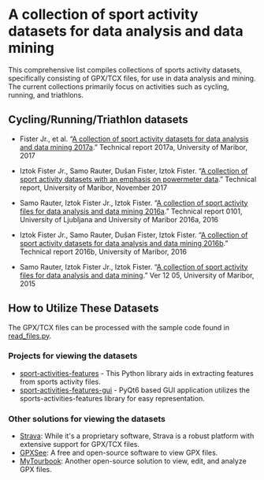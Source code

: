 # A collection of sport activity datasets for data analysis and data mining

This comprehensive list compiles collections of sports activity datasets, specifically consisting of GPX/TCX files, for use in data analysis and mining. The current collections primarily focus on activities such as cycling, running, and triathlons.

## Cycling/Running/Triathlon datasets

- Fister Jr., et al. “[A collection of sport activity datasets for data analysis and data mining 2017a](http://iztok-jr-fister.eu/static/publications/Sport4.zip).” Technical report 2017a, University of Maribor, 2017

- Iztok Fister Jr., Samo Rauter, Dušan Fister, Iztok Fister. “[A collection of sport activity datasets with an emphasis on powermeter data](http://iztok-jr-fister.eu/static/publications/Sport5.zip).” Technical report, University of Maribor, November 2017

- Samo Rauter, Iztok Fister Jr., Iztok Fister. “[A collection of sport activity files for data analysis and data mining 2016a](http://iztok-jr-fister.eu/static/css/datasets/Sport2.zip).” Technical report 0101, University of Ljubljana and University of Maribor 2016a, 2016

- Iztok Fister Jr., Samo Rauter, Dušan Fister, Iztok Fister. “[A collection of sport activity datasets for data analysis and data mining 2016b](http://iztok-jr-fister.eu/static/publications/Sport3.zip).” Technical report 2016b, University of Maribor, 2016

- Samo Rauter, Iztok Fister Jr., Iztok Fister. “[A collection of sport activity files for data analysis and data mining](http://iztok-jr-fister.eu/static/css/datasets/Sport.zip).” Ver 12 05, University of Maribor, 2015

## How to Utilize These Datasets
The GPX/TCX files can be processed with the sample code found in [read_files.py](https://github.com/firefly-cpp/sports-activity-dataset-collections/blob/main/read_files.py).

### Projects for viewing the datasets
- [sport-activities-features](https://github.com/firefly-cpp/sport-activities-features) - This Python library aids in extracting features from sports activity files.
- [sport-activities-features-gui](https://github.com/firefly-cpp/sport-activities-features-gui) - PyQt6 based GUI application utilizes the sports-activities-features library for easy representation.

### Other solutions for viewing the datasets
- [Strava](https://www.strava.com/): While it's a proprietary software, Strava is a robust platform with extensive support for GPX/TCX files.
- [GPXSee](https://www.gpxsee.org/index.html): A free and open-source software to view GPX files.
- [MyTourbook](https://mytourbook.sourceforge.io/mytourbook/index.php): Another open-source solution to view, edit, and analyze GPX files.